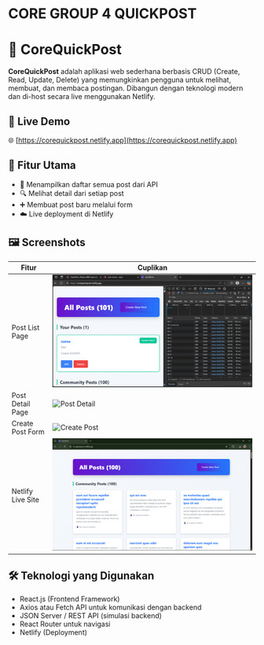 # CORE GROUP 4 QUICKPOST

# 📝 CoreQuickPost

**CoreQuickPost** adalah aplikasi web sederhana berbasis CRUD (Create, Read, Update, Delete) yang memungkinkan pengguna untuk melihat, membuat, dan membaca postingan. Dibangun dengan teknologi modern dan di-host secara live menggunakan Netlify.

## 🔗 Live Demo

🌐 [https://corequickpost.netlify.app](https://corequickpost.netlify.app)

## 🚀 Fitur Utama

- 🔄 Menampilkan daftar semua post dari API
- 🔍 Melihat detail dari setiap post
- ➕ Membuat post baru melalui form
- ☁️ Live deployment di Netlify

## 🖼️ Screenshots

| Fitur | Cuplikan |
|-------|----------|
| Post List Page | ![Post List](./screenshots/01-post-list.png) |
| Post Detail Page | ![Post Detail](./screenshots/02-post-detail-page.png) |
| Create Post Form | ![Create Post](./screenshots/03-create-post-form.png) |
| Netlify Live Site | ![Netlify Live](./screenshots/04-netlify-live-site.png) |

## 🛠️ Teknologi yang Digunakan

- React.js (Frontend Framework)
- Axios atau Fetch API untuk komunikasi dengan backend
- JSON Server / REST API (simulasi backend)
- React Router untuk navigasi
- Netlify (Deployment)

